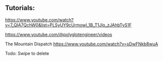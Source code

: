 ## Tutorials:

https://www.youtube.com/watch?v=7_QlA7QchW0&list=PLSyUY9cUrmowl_1B_T1Jlo_zJAhbTyS1F

https://www.youtube.com/@polyglotengineer/videos

The Mountain Dispatch
https://www.youtube.com/watch?v=sDwFNkb8wuA

Todo:
Swipe to delete

